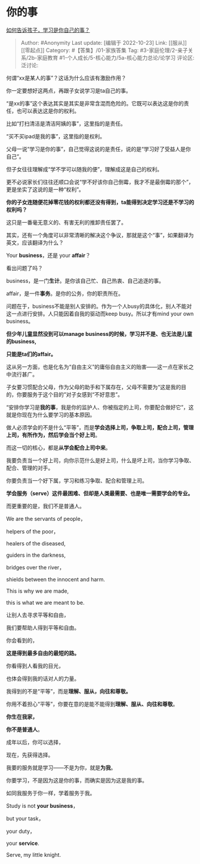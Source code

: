 # 你的事
[如何告诉孩子，学习是你自己的事？](https://www.zhihu.com/question/487282842/answer/2551554967)

> Author: #Anonymity
> Last update: [编辑于 2022-10-23]
> Link: [[服从]] [[零起点]]
> Category: #【答集】/01-家族答集
> Tag: #3-家庭伦理/2-亲子关系/2b-家庭教育 #1-个人成长/5-核心能力/5a-核心能力总论/论学习 
> 评论区:
> 泛讨论:

何谓“xx是某人的事”？这话为什么应该有激励作用？

你一定要想好这两点，再跟子女说学习是ta自己的事。

“是xx的事”这个表达其实是其实是非常含混而危险的。它既可以表达这是你的责任，也可以表达这是你的权利。

比如“打扫清洁是清洁阿姨的事”，这里指的是责任。

“买不买ipad是我的事”，这里指的是权利。

父母一说“学习是你的事”，自己觉得这说的是责任，说的是“学习好了受益人是你自己”。

但子女往往理解成“学不学可以随我的便”，理解成这是自己的权利。

更不必说家长们往往还顺口会说“学不好该你自己倒霉，我才不是最倒霉的那个”，更是坐实了这说的是一种“权利”。

**你的子女连随便花掉零花钱的权利都还没有得到，ta能得到决定学习还是不学习的权利吗？**

这只是一番毫无意义的、有害无利的推卸责任罢了。

其实，还有一个角度可以非常清晰的解决这个争议，那就是这个“事”，如果翻译为英文，应该翻译为什么？

Your **business**，还是 your **affair**？

看出问题了吗？

business，是一门**生计**。是你该自己忙、自己热衷、自己追逐的事。

affair，是一件**事务**。是你的公务，你的职责所在。

问题在于，business不能是别人安排的。作为一个人busy的具体化，别人不能对这一点进行安排。人只能因着自我的驱动而keep busy。所以才有mind your own business。

**但少年儿童显然没到可以manage business的时候，学习并不是、也无法是儿童的business,**

**只能是ta们的affair。**

这从另一方面，也是化名为“自由主义”的庸俗自由主义的贻害——这一点在家长之中流行甚广。

子女要习惯配合父母，作为父母的助手和下属存在，父母不需要为“这是我的目的，你要服务于这个目的”对子女感到“不好意思”。

“安排你学习是**我的事**，我是你的监护人、你被指定的上司，你要配合做好它”，这就是你现在为什么要学习的基本原因。

做人必须学会的不是什么“平等”，而是**学会选择上司，争取上司，配合上司，管理上司，有所作为，然后学会当个好上司**。

而这一切的核心，都是**从学会配合上司中来**。

我要负责当一个好上司，向你示范什么是好上司，什么是坏上司，当你学习争取、配合、管理的对手。

你要负责当一个好下属，学习和练习争取、配合和管理上司。

**学会服务（serve）这件最困难、但却是人类最需要、也是唯一需要学会的专业。**

而更重要的是，我们不是普通人。

We are the servants of people，

helpers of the poor，

healers of the diseased,

guiders in the darkness,

bridges over the river，

shields between the innocent and harm.

This is why we are made,

this is what we are meant to be.

让别人去寻求平等和自由，

我们要帮助人得到平等和自由。

你会看到的，

**这是得到最多自由的最短的路。**

你看得到人看我的目光，

也体会得到我的话对人的力量。

我得到的不是“平等”，而是**理解、服从，向往和尊敬。**

你用不着担心“平等”，你要在意的是能不能得到**理解、服从、向往和尊敬**。

**你生在我家，**

**你不是普通人**。

成年以后，你可以选择，

现在，先获得选择。

我要的服务就是学习——不是为你，就是**为我**。

你要学习，不是因为这是你的事，而确实是因为这是我的事。

如同我服务于你一样，学着服务于我。

Study is not **your business**，

but your task，

your duty，

your **service**.

Serve, my little knight.
